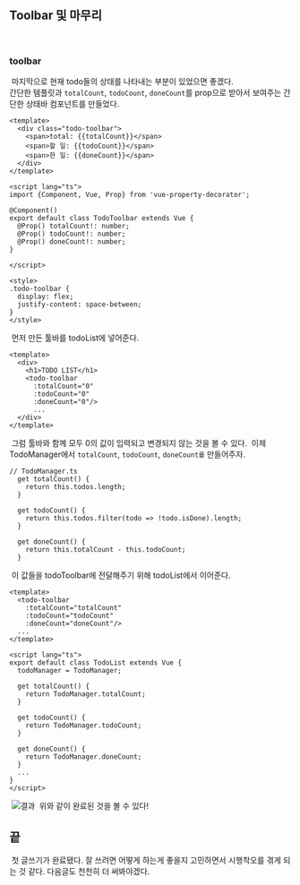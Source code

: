 ​
## Toolbar 및 마무리
​
### toolbar
​
마지막으로 현재 todo들의 상태를 나타내는 부분이 있었으면 좋겠다.  
간단한 템플릿과 `totalCount`, `todoCount`, `doneCount`를 prop으로 받아서 보여주는 간단한 상태바 컴포넌트를 만들었다.
​
```
<template>
  <div class="todo-toolbar">
    <span>total: {{totalCount}}</span>
    <span>할 일: {{todoCount}}</span>
    <span>한 일: {{doneCount}}</span>
  </div>
</template>
​
<script lang="ts">
import {Component, Vue, Prop} from 'vue-property-decorator';
​
@Component()
export default class TodoToolbar extends Vue {
  @Prop() totalCount!: number;
  @Prop() todoCount!: number;
  @Prop() doneCount!: number;
}
​
</script>
​
<style>
.todo-toolbar {
  display: flex;
  justify-content: space-between;
}
</style>
```
​
먼저 만든 툴바를 todoList에 넣어준다.
​
```
<template>
  <div>
    <h1>TODO LIST</h1>
    <todo-toolbar 
      :totalCount="0"
      :todoCount="0"
      :doneCount="0"/>
      ...
  </div>
</template>
```
​
그럼 툴바와 함께 모두 0의 값이 입력되고 변경되지 않는 것을 볼 수 있다.
​
이제 TodoManager에서 `totalCount`, `todoCount`, `doneCount를` 만들어주자.
​
```
// TodoManager.ts
  get totalCount() {
    return this.todos.length;
  }
​
  get todoCount() {
    return this.todos.filter(todo => !todo.isDone).length;
  }
​
  get doneCount() {
    return this.totalCount - this.todoCount;
  }
```
​
이 값들을 todoToolbar에 전달해주기 위해 todoList에서 이어준다.
​
```
<template>
  <todo-toolbar 
    :totalCount="totalCount"
    :todoCount="todoCount"
    :doneCount="doneCount"/>
  ...
</template>
​
<script lang="ts">
export default class TodoList extends Vue {
  todoManager = TodoManager;
​
  get totalCount() {
    return TodoManager.totalCount;
  }
​
  get todoCount() {
    return TodoManager.todoCount;
  }
​
  get doneCount() {
    return TodoManager.doneCount;
  }
  ...
}
</script>
```
​
![결과](https://user-images.githubusercontent.com/43107046/140327908-f3712154-c762-4add-af93-25f540ca797e.gif)
​
위와 같이 완료된 것을 볼 수 있다!
​
## 끝
​
첫 글쓰기가 완료됐다. 잘 쓰려면 어떻게 하는게 좋을지 고민하면서 시행착오를 겪게 되는 것 같다. 다음글도 천천히 더 써봐야겠다.